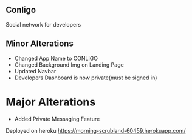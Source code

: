 ## Conligo
Social network for developers


## Minor Alterations

- Changed App Name to CONLIGO
- Changed Background Img on Landing Page
- Updated Navbar
- Developers Dashboard is now private(must be signed in)



# Major Alterations
- Added Private Messaging Feature


Deployed on heroku
https://morning-scrubland-60459.herokuapp.com/

